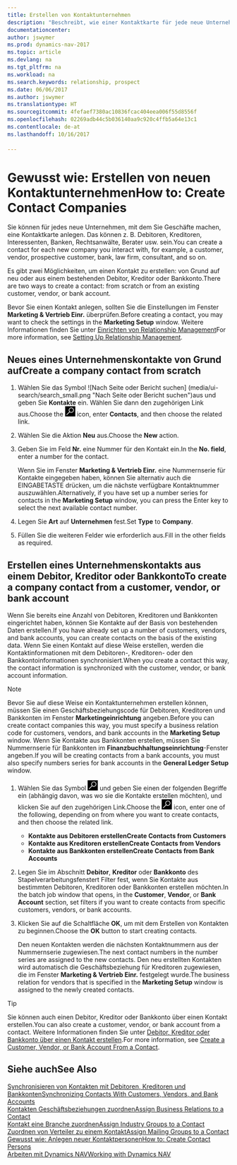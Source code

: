 ```yaml
---
title: Erstellen von Kontaktunternehmen
description: "Beschreibt, wie einer Kontaktkarte für jede neue Unternehmung oder potentielle neuen Unternehmung erstellt wird, mit dem Sie eine Geschäftsbeziehung haben."
documentationcenter: 
author: jswymer
ms.prod: dynamics-nav-2017
ms.topic: article
ms.devlang: na
ms.tgt_pltfrm: na
ms.workload: na
ms.search.keywords: relationship, prospect
ms.date: 06/06/2017
ms.author: jswymer
ms.translationtype: HT
ms.sourcegitcommit: 4fefaef7380ac10836fcac404eea006f55d8556f
ms.openlocfilehash: 02269adb44c5b036140aa9c920c4ffb5a64e13c1
ms.contentlocale: de-at
ms.lasthandoff: 10/16/2017

---
```

# <a name="how-to-create-contact-companies"></a><span data-ttu-id="96eee-103">Gewusst wie: Erstellen von neuen Kontaktunternehmen</span><span class="sxs-lookup"><span data-stu-id="96eee-103">How to: Create Contact Companies</span></span>
<span data-ttu-id="96eee-104">Sie können für jedes neue Unternehmen, mit dem Sie Geschäfte machen, eine Kontaktkarte anlegen. Das können z. B. Debitoren, Kreditoren, Interessenten, Banken, Rechtsanwälte, Berater usw. sein.</span><span class="sxs-lookup"><span data-stu-id="96eee-104">You can create a contact for each new company you interact with, for example, a customer, vendor, prospective customer, bank, law firm, consultant, and so on.</span></span>

<span data-ttu-id="96eee-105">Es gibt zwei Möglichkeiten, um einen Kontakt zu erstellen: von Grund auf neu oder aus einem bestehenden Debitor, Kreditor oder Bankkonto.</span><span class="sxs-lookup"><span data-stu-id="96eee-105">There are two ways to create a contact: from scratch or from an existing customer, vendor, or bank account.</span></span>

<span data-ttu-id="96eee-106">Bevor Sie einen Kontakt anlegen, sollten Sie die Einstellungen im Fenster **Marketing & Vertrieb Einr.** überprüfen.</span><span class="sxs-lookup"><span data-stu-id="96eee-106">Before creating a contact, you may want to check the settings in the **Marketing Setup** window.</span></span> <span data-ttu-id="96eee-107">Weitere Informationen finden Sie unter [Einrichten von Relationship Management](marketing-setup-marketing.md)</span><span class="sxs-lookup"><span data-stu-id="96eee-107">For more information, see [Setting Up Relationship Management](marketing-setup-marketing.md).</span></span>

## <a name="create-a-company-contact-from-scratch"></a><span data-ttu-id="96eee-108">Neues eines Unternehmenskontakte von Grund auf</span><span class="sxs-lookup"><span data-stu-id="96eee-108">Create a company contact from scratch</span></span>
1. <span data-ttu-id="96eee-109">Wählen Sie das Symbol ![Nach Seite oder Bericht suchen] (media/ui-search/search_small.png "Nach Seite oder Bericht suchen")aus und geben Sie **Kontakte** ein. Wählen Sie dann den zugehörigen Link aus.</span><span class="sxs-lookup"><span data-stu-id="96eee-109">Choose the ![Search for Page or Report](media/ui-search/search_small.png "Search for Page or Report icon") icon, enter **Contacts**, and then choose the related link.</span></span>
2. <span data-ttu-id="96eee-110">Wählen Sie die Aktion **Neu** aus.</span><span class="sxs-lookup"><span data-stu-id="96eee-110">Choose the **New** action.</span></span>
3. <span data-ttu-id="96eee-111">Geben Sie im Feld **Nr.** eine Nummer für den Kontakt ein.</span><span class="sxs-lookup"><span data-stu-id="96eee-111">In the **No. field**, enter a number for the contact.</span></span>

    <span data-ttu-id="96eee-112">Wenn Sie im Fenster **Marketing & Vertrieb Einr.** eine Nummernserie für Kontakte eingegeben haben, können Sie alternativ auch die EINGABETASTE drücken, um die nächste verfügbare Kontaktnummer auszuwählen.</span><span class="sxs-lookup"><span data-stu-id="96eee-112">Alternatively, if you have set up a number series for contacts in the **Marketing Setup** window, you can press the Enter key to select the next available contact number.</span></span>  
4. <span data-ttu-id="96eee-113">Legen Sie **Art** auf **Unternehmen** fest.</span><span class="sxs-lookup"><span data-stu-id="96eee-113">Set **Type** to **Company**.</span></span>
5. <span data-ttu-id="96eee-114">Füllen Sie die weiteren Felder wie erforderlich aus.</span><span class="sxs-lookup"><span data-stu-id="96eee-114">Fill in the other fields as required.</span></span>

## <a name="to-create-a-company-contact-from-a-customer-vendor-or-bank-account"></a><span data-ttu-id="96eee-115">Erstellen eines Unternehmenskontakts aus einem Debitor, Kreditor oder Bankkonto</span><span class="sxs-lookup"><span data-stu-id="96eee-115">To create a company contact from a customer, vendor, or bank account</span></span>
<span data-ttu-id="96eee-116">Wenn Sie bereits eine Anzahl von Debitoren, Kreditoren und Bankkonten eingerichtet haben, können Sie Kontakte auf der Basis von bestehenden Daten erstellen.</span><span class="sxs-lookup"><span data-stu-id="96eee-116">If you have already set up a number of customers, vendors, and bank accounts, you can create contacts on the basis of the existing data.</span></span> <span data-ttu-id="96eee-117">Wenn Sie einen Kontakt auf diese Weise erstellen, werden die Kontaktinformationen mit dem Debitoren-, Kreditoren- oder den Bankkontoinformationen synchronisiert.</span><span class="sxs-lookup"><span data-stu-id="96eee-117">When you create a contact this way, the contact information is synchronized with the customer, vendor, or bank account information.</span></span>

> [!NOTE]  
>   <span data-ttu-id="96eee-118">Bevor Sie auf diese Weise ein Kontaktunternehmen erstellen können, müssen Sie einen Geschäftsbeziehungscode für Debitoren, Kreditoren und Bankkonten im Fenster **Marketingeinrichtung** angeben.</span><span class="sxs-lookup"><span data-stu-id="96eee-118">Before you can create contact companies this way, you must specify a business relation code for customers, vendors, and bank accounts in the **Marketing Setup** window.</span></span> <span data-ttu-id="96eee-119">Wenn Sie Kontakte aus Bankkonten erstellen, müssen Sie Nummernserie für Bankkonten im **Finanzbuchhaltungseinrichtung**-Fenster angeben.</span><span class="sxs-lookup"><span data-stu-id="96eee-119">If you will be creating contacts from a bank accounts, you must also specify numbers series for bank accounts in the **General Ledger Setup** window.</span></span>

1. <span data-ttu-id="96eee-120">Wählen Sie das Symbol ![Nach Seite oder Bericht suchen](media/ui-search/search_small.png "Nach Seite oder Bericht suchen") und geben Sie einen der folgenden Begriffe ein (abhängig davon, was wo sie die Kontakte erstellen möchten), und klicken Sie auf den zugehörigen Link.</span><span class="sxs-lookup"><span data-stu-id="96eee-120">Choose the ![Search for Page or Report](media/ui-search/search_small.png "Search for Page or Report icon") icon, enter one of the following, depending on from where you want to create contacts, and then choose the related link.</span></span>
   * <span data-ttu-id="96eee-121">**Kontakte aus Debitoren erstellen**</span><span class="sxs-lookup"><span data-stu-id="96eee-121">**Create Contacts from Customers**</span></span>
   * <span data-ttu-id="96eee-122">**Kontakte aus Kreditoren erstellen**</span><span class="sxs-lookup"><span data-stu-id="96eee-122">**Create Contacts from Vendors**</span></span>
   * <span data-ttu-id="96eee-123">**Kontakte aus Bankkonten erstellen**</span><span class="sxs-lookup"><span data-stu-id="96eee-123">**Create Contacts from Bank Accounts**</span></span>
2. <span data-ttu-id="96eee-124">Legen Sie im Abschnitt **Debitor**, **Kreditor** oder **Bankkonto** des Stapelverarbeitungsfenstert Filter fest, wenn Sie Kontakte aus bestimmten Debitoren, Kreditoren oder Bankkonten erstellen möchten.</span><span class="sxs-lookup"><span data-stu-id="96eee-124">In the batch job window that opens, in the **Customer**, **Vendor**, or **Bank Account** section, set filters if you want to create contacts from specific customers, vendors, or bank accounts.</span></span>
3. <span data-ttu-id="96eee-125">Klicken Sie auf die Schaltfläche **OK**, um mit dem Erstellen von Kontakten zu beginnen.</span><span class="sxs-lookup"><span data-stu-id="96eee-125">Choose the **OK** button to start creating contacts.</span></span>

    <span data-ttu-id="96eee-126">Den neuen Kontakten werden die nächsten Kontaktnummern aus der Nummernserie zugewiesen.</span><span class="sxs-lookup"><span data-stu-id="96eee-126">The next contact numbers in the number series are assigned to the new contacts.</span></span> <span data-ttu-id="96eee-127">Den neu erstellten Kontakten wird automatisch die Geschäftsbeziehung für Kreditoren zugewiesen, die im Fenster **Marketing & Vertrieb Einr.** festgelegt wurde.</span><span class="sxs-lookup"><span data-stu-id="96eee-127">The business relation for vendors that is specified in the **Marketing Setup** window is assigned to the newly created contacts.</span></span>

> [!TIP]  
>   <span data-ttu-id="96eee-128">Sie können auch einen Debitor, Kreditor oder Bankkonto über einen Kontakt erstellen.</span><span class="sxs-lookup"><span data-stu-id="96eee-128">You can also create a customer, vendor, or bank account from a contact.</span></span> <span data-ttu-id="96eee-129">Weitere Informationen finden Sie unter [Debitor, Kreditor oder Bankkonto über einen Kontakt erstellen](marketing-how-create-contacts-new-customers-vendors-bank-accounts.md).</span><span class="sxs-lookup"><span data-stu-id="96eee-129">For more information, see [Create a Customer, Vendor, or Bank Account From a Contact](marketing-how-create-contacts-new-customers-vendors-bank-accounts.md).</span></span>

## <a name="see-also"></a><span data-ttu-id="96eee-130">Siehe auch</span><span class="sxs-lookup"><span data-stu-id="96eee-130">See Also</span></span>
[<span data-ttu-id="96eee-131">Synchronisieren von Kontakten mit Debitoren, Kreditoren und Bankkonten</span><span class="sxs-lookup"><span data-stu-id="96eee-131">Synchronizing Contacts With Customers, Vendors, and Bank Accounts</span></span>](marketing-synchronize-contacts-customers-vendors-bank-accounts.md)  
[<span data-ttu-id="96eee-132">Kontakten Geschäftsbeziehungen zuordnen</span><span class="sxs-lookup"><span data-stu-id="96eee-132">Assign Business Relations to a Contact</span></span>](marketing-business-relations.md#AssignBusRelContact)  
[<span data-ttu-id="96eee-133">Kontakt eine Branche zuordnen</span><span class="sxs-lookup"><span data-stu-id="96eee-133">Assign Industry Groups to a Contact</span></span>](marketing-industry-groups.md#AssignIndustryGroupContact)  
[<span data-ttu-id="96eee-134">Zuordnen von Verteiler zu einem Kontakt</span><span class="sxs-lookup"><span data-stu-id="96eee-134">Assign Mailing Groups to a Contact</span></span>](marketing-mailing-groups.md#AssignMailGroupContact)  
[<span data-ttu-id="96eee-135">Gewusst wie: Anlegen neuer Kontaktpersonen</span><span class="sxs-lookup"><span data-stu-id="96eee-135">How to: Create Contact Persons</span></span>](marketing-create-contact-persons.md)  
[<span data-ttu-id="96eee-136">Arbeiten mit Dynamics NAV</span><span class="sxs-lookup"><span data-stu-id="96eee-136">Working with Dynamics NAV</span></span>](ui-work-product.md)

